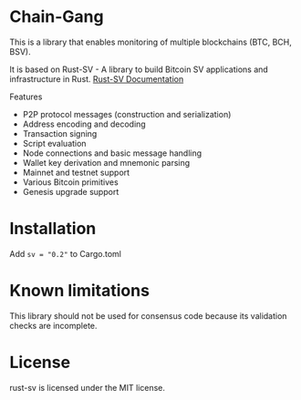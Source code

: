 # Chain-Gang

This is a library that enables monitoring of multiple blockchains (BTC, BCH, BSV).

It is based on Rust-SV - A library to build Bitcoin SV applications and infrastructure in Rust.
[Rust-SV Documentation](https://docs.rs/sv/)

Features

* P2P protocol messages (construction and serialization)
* Address encoding and decoding
* Transaction signing
* Script evaluation
* Node connections and basic message handling
* Wallet key derivation and mnemonic parsing
* Mainnet and testnet support
* Various Bitcoin primitives
* Genesis upgrade support

# Installation

Add ```sv = "0.2"``` to Cargo.toml

# Known limitations

This library should not be used for consensus code because its validation checks are incomplete.

# License

rust-sv is licensed under the MIT license.
